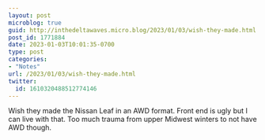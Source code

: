 ```yaml
---
layout: post
microblog: true
guid: http://inthedeltawaves.micro.blog/2023/01/03/wish-they-made.html
post_id: 1771884
date: 2023-01-03T10:01:35-0700
type: post
categories:
- "Notes"
url: /2023/01/03/wish-they-made.html
twitter:
  id: 1610320488512774146
---
```

Wish they made the Nissan Leaf in an AWD format. Front end is ugly but I can live with that. Too much trauma from upper Midwest winters to not have AWD though. 
